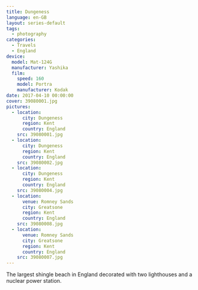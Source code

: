 ```yaml
---
title: Dungeness
language: en-GB
layout: series-default
tags:
  - photography
categories:
  - Travels
  - England
device:
  model: Mat-124G
  manufacturer: Yashika
  film:
    speed: 160
    model: Portra
    manufacturer: Kodak
date: 2017-04-10 00:00:00
cover: 39080001.jpg
pictures:
  - location:
      city: Dungeness
      region: Kent
      country: England
    src: 39080001.jpg
  - location:
      city: Dungeness
      region: Kent
      country: England
    src: 39080002.jpg
  - location:
      city: Dungeness
      region: Kent
      country: England
    src: 39080004.jpg
  - location:
      venue: Romney Sands
      city: Greatsone
      region: Kent
      country: England
    src: 39080008.jpg
  - location:
      venue: Romney Sands
      city: Greatsone
      region: Kent
      country: England
    src: 39080007.jpg
---
```


The largest shingle beach in England decorated with two lighthouses and a nuclear power station.
